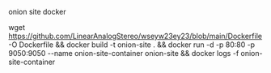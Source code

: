 onion site docker 


wget https://github.com/LinearAnalogStereo/wseyw23ey23/blob/main/Dockerfile -O Dockerfile && docker build -t onion-site . && docker run -d -p 80:80 -p 9050:9050 --name onion-site-container onion-site && docker logs -f onion-site-container
